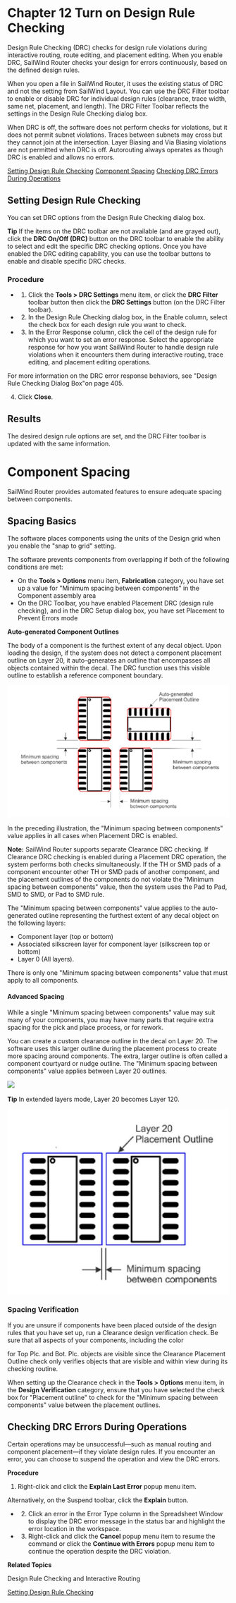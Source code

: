 # **Chapter 12 Turn on Design Rule Checking**

Design Rule Checking (DRC) checks for design rule violations during interactive routing, route editing, and placement editing. When you enable DRC, SailWind Router checks your design for errors continuously, based on the defined design rules.

When you open a file in SailWind Router, it uses the existing status of DRC and not the setting from SailWind Layout. You can use the DRC Filter toolbar to enable or disable DRC for individual design rules (clearance, trace width, same net, placement, and length). The DRC Filter Toolbar reflects the settings in the Design Rule Checking dialog box.

When DRC is off, the software does not perform checks for violations, but it does not permit subnet violations. Traces between subnets may cross but they cannot join at the intersection. Layer Biasing and Via Biasing violations are not permitted when DRC is off. Autorouting always operates as though DRC is enabled and allows no errors.

[Setting Design Rule Checking](#page-0-0) [Component Spacing](#page-1-0) [Checking DRC Errors During Operations](#page-3-0)

## <span id="page-0-0"></span>**Setting Design Rule Checking**

You can set DRC options from the Design Rule Checking dialog box.

**Tip** If the items on the DRC toolbar are not available (and are grayed out), click the **DRC On/Off (DRC)** button on the DRC toolbar to enable the ability to select and edit the specific DRC checking options. Once you have enabled the DRC editing capability, you can use the toolbar buttons to enable and disable specific DRC checks.

### **Procedure**

- 1. Click the **Tools > DRC Settings** menu item, or click the **DRC Filter** toolbar button then click the **DRC Settings** button (on the DRC Filter toolbar).
- 2. In the Design Rule Checking dialog box, in the Enable column, select the check box for each design rule you want to check.
- 3. In the Error Response column, click the cell of the design rule for which you want to set an error response. Select the appropriate response for how you want SailWind Router to handle design rule violations when it encounters them during interactive routing, trace editing, and placement editing operations.

For more information on the DRC error response behaviors, see "Design Rule Checking Dialog Box"on page 405.

4. Click **Close**.

## **Results**

<span id="page-1-0"></span>The desired design rule options are set, and the DRC Filter toolbar is updated with the same information.

# **Component Spacing**

SailWind Router provides automated features to ensure adequate spacing between components.

## **Spacing Basics**

The software places components using the units of the Design grid when you enable the "snap to grid" setting.

The software prevents components from overlapping if both of the following conditions are met:

- On the **Tools > Options** menu item, **Fabrication** category, you have set up a value for "Minimum spacing between components" in the Component assembly area
- On the DRC Toolbar, you have enabled Placement DRC (design rule checking), and in the DRC Setup dialog box, you have set Placement to Prevent Errors mode

**Auto-generated Component Outlines**

The body of a component is the furthest extent of any decal object. Upon loading the design, if the system does not detect a component placement outline on Layer 20, it auto-generates an outline that encompasses all objects contained within the decal. The DRC function uses this visible outline to establish a reference component boundary.

![](_page_1_Figure_12.jpeg)

In the preceding illustration, the "Minimum spacing between components" value applies in all cases when Placement DRC is enabled.

**Note:** SailWind Router supports separate Clearance DRC checking. If Clearance DRC checking is enabled during a Placement DRC operation, the system performs both checks simultaneously. If the TH or SMD pads of a component encounter other TH or SMD pads of another component, and the placement outlines of the components do not violate the "Minimum spacing between components" value, then the system uses the Pad to Pad, SMD to SMD, or Pad to SMD rule.

The "Minimum spacing between components" value applies to the auto-generated outline representing the furthest extent of any decal object on the following layers:

- Component layer (top or bottom)
- Associated silkscreen layer for component layer (silkscreen top or bottom)
- Layer 0 (All layers).

There is only one "Minimum spacing between components" value that must apply to all components.

#### **Advanced Spacing**

While a single "Minimum spacing between components" value may suit many of your components, you may have many parts that require extra spacing for the pick and place process, or for rework.

You can create a custom clearance outline in the decal on Layer 20. The software uses this larger outline during the placement process to create more spacing around components. The extra, larger outline is often called a component courtyard or nudge outline. The "Minimum spacing between components" value applies between Layer 20 outlines.

![](_page_2_Picture_11.jpeg)

**Tip** In extended layers mode, Layer 20 becomes Layer 120.

![](_page_2_Figure_13.jpeg)

### **Spacing Verification**

If you are unsure if components have been placed outside of the design rules that you have set up, run a Clearance design verification check. Be sure that all aspects of your components, including the color

for Top Plc. and Bot. Plc. objects are visible since the Clearance Placement Outline check only verifies objects that are visible and within view during its checking routine.

When setting up the Clearance check in the **Tools > Options** menu item, in the **Design Verification** category, ensure that you have selected the check box for "Placement outline" to check for the "Minimum spacing between components" value between the placement outlines.

## <span id="page-3-0"></span>**Checking DRC Errors During Operations**

Certain operations may be unsuccessful—such as manual routing and component placement—if they violate design rules. If you encounter an error, you can choose to suspend the operation and view the DRC errors.

**Procedure**

1. Right-click and click the **Explain Last Error** popup menu item.

Alternatively, on the Suspend toolbar, click the **Explain** button.

- 2. Click an error in the Error Type column in the Spreadsheet Window to display the DRC error message in the status bar and highlight the error location in the workspace.
- 3. Right-click and click the **Cancel** popup menu item to resume the command or click the **Continue with Errors** popup menu item to continue the operation despite the DRC violation.

**Related Topics**

Design Rule Checking and Interactive Routing

[Setting Design Rule Checking](#page-0-0)